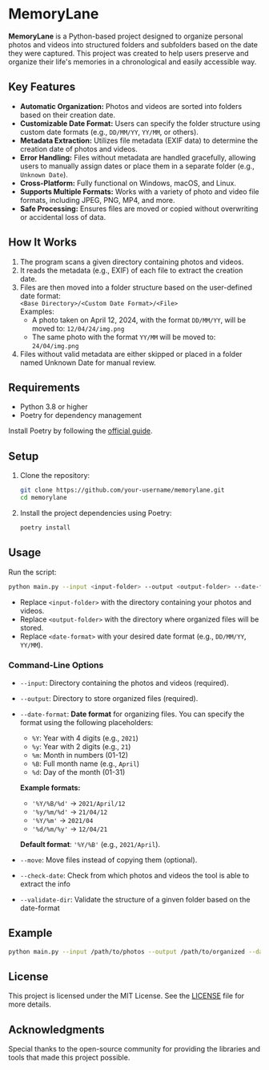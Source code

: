 # **MemoryLane**

**MemoryLane** is a Python-based project designed to organize personal photos and videos into structured folders and subfolders based on the date they were captured. This project was created to help users preserve and organize their life's memories in a chronological and easily accessible way.

## **Key Features**
- **Automatic Organization:** Photos and videos are sorted into folders based on their creation date.
- **Customizable Date Format:** Users can specify the folder structure using custom date formats (e.g., `DD/MM/YY`, `YY/MM`, or others).
- **Metadata Extraction:** Utilizes file metadata (EXIF data) to determine the creation date of photos and videos.
- **Error Handling:** Files without metadata are handled gracefully, allowing users to manually assign dates or place them in a separate folder (e.g., `Unknown Date`).
- **Cross-Platform:** Fully functional on Windows, macOS, and Linux.
- **Supports Multiple Formats:** Works with a variety of photo and video file formats, including JPEG, PNG, MP4, and more.
- **Safe Processing:** Ensures files are moved or copied without overwriting or accidental loss of data.

## **How It Works**
1. The program scans a given directory containing photos and videos.
2. It reads the metadata (e.g., EXIF) of each file to extract the creation date.
3. Files are then moved into a folder structure based on the user-defined date format: \
`<Base Directory>/<Custom Date Format>/<File> ` \
Examples: 
    - A photo taken on April 12, 2024, with the format `DD/MM/YY`, will be moved to: `12/04/24/img.png` 
    - The same photo with the format `YY/MM` will be moved to: `24/04/img.png`
4. Files without valid metadata are either skipped or placed in a folder named Unknown Date for manual review.

## **Requirements**
- Python 3.8 or higher
- Poetry for dependency management

Install Poetry by following the [official guide](https://python-poetry.org/docs/#installation).

## **Setup**
1. Clone the repository:
   ```bash
   git clone https://github.com/your-username/memorylane.git
   cd memorylane
   ```
1. Install the project dependencies using Poetry:
   ```bash
   poetry install
   ```

## **Usage**
Run the script:
```bash
python main.py --input <input-folder> --output <output-folder> --date-format <date-format>
```  
- Replace `<input-folder>` with the directory containing your photos and videos.
- Replace `<output-folder>` with the directory where organized files will be stored.
- Replace `<date-format>` with your desired date format (e.g., `DD/MM/YY`, `YY/MM`).

### **Command-Line Options**
- `--input`: Directory containing the photos and videos (required).
- `--output`: Directory to store organized files (required).
- `--date-format`: **Date format** for organizing files. You can specify the format using the following placeholders:
  - `%Y`: Year with 4 digits (e.g., `2021`)
  - `%y`: Year with 2 digits (e.g., `21`)
  - `%m`: Month in numbers (01-12)
  - `%B`: Full month name (e.g., `April`)
  - `%d`: Day of the month (01-31)

  **Example formats:**
  - `'%Y/%B/%d'` → `2021/April/12`
  - `'%y/%m/%d'` → `21/04/12`
  - `'%Y/%m'`    → `2021/04`
  - `'%d/%m/%y'` → `12/04/21`

  **Default format**: `'%Y/%B'` (e.g., `2021/April`).
- `--move`: Move files instead of copying them (optional).
- `--check-date`: Check from which photos and videos the tool is able to extract the info
- `--validate-dir`: Validate the structure of a ginven folder based on the date-format

## **Example**
```bash
python main.py --input /path/to/photos --output /path/to/organized --date-format DD/MM/YY
``` 

## **License**
This project is licensed under the MIT License. See the [LICENSE](LICENSE) file for more details.

## **Acknowledgments**
Special thanks to the open-source community for providing the libraries and tools that made this project possible.
